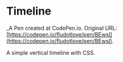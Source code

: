 # Timeline
 _A Pen created at CodePen.io. Original URL: [https://codepen.io/fludotlove/pen/BEwsI](https://codepen.io/fludotlove/pen/BEwsI).

 A simple vertical timeline with CSS.